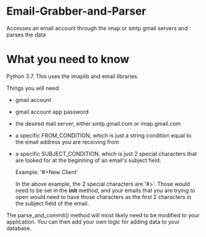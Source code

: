 # Email-Grabber-and-Parser
Accesses an email account through the imap or smtp gmail servers and parses the data

# What you need to know
Python 3.7. This uses the imaplib and email libraries. 

Things you will need:
  - gmail account
  - gmail account app password
  - the desired mail server, either smtp.gmail.com or imap.gmail.com
  - a specific FROM_CONDITION, which is just a string condition equal to the email 
      address you are receiving from
  - a specific SUBJECT_CONDITION, which is just 2 special characters that are looked for 
      at the beginning of an email's subject field. 
      
      Example: '#>New Client'
      
      In the above example, the 2 special characters are '#>'. Those would need to be set in 
      the __init__ method, and your emails that you are trying to open would need to have those
      characters as the first 2 characters in the subject field of the email.

The parse_and_commit() method will most likely need to be modified to your application. You can 
then add your own logic for adding data to your database.
  
